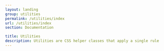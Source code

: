 ```yaml
---
layout: landing
group: utilities
permalink: /utilities/index
url: /utilities/index
section: Documentation

title: Utilities
description: Utilities are CSS helper classes that apply a single rule to an element. They should be used to accomplish specific styling needs.
---
```

